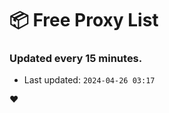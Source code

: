 # :package: Free Proxy List
### Updated every 15 minutes.

- Last updated: `2024-04-26 03:17`

:heart:
